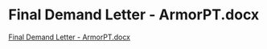 # Final Demand Letter - ArmorPT.docx

[Final Demand Letter - ArmorPT.docx](Final%20Demand%20Letter%20-%20ArmorPT%20docx%205600513069704eeeb4a9181d60864b75/Final_Demand_Letter_-_ArmorPT.docx)